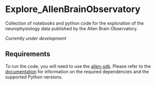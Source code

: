 # Explore_AllenBrainObservatory

Collection of notebooks and python code for the exploration of the neurophysiology data published by the Allen Brain Observatory.

*Currently under development*

## Requirements
To run the code, you will need to use the [allen-sdk](https://github.com/AllenInstitute/AllenSDK). Please refer to the [documentation](https://allensdk.readthedocs.io/en/latest/) for information on the required dependencies and the supported Python versions.
